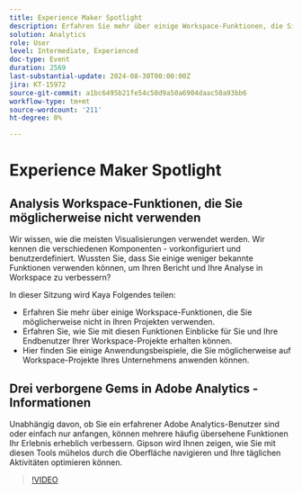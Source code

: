 ```yaml
---
title: Experience Maker Spotlight
description: Erfahren Sie mehr über einige Workspace-Funktionen, die Sie möglicherweise nicht in Ihren Projekten verwenden. Erfahren Sie, wie Sie diese Funktionen verwenden können, um Ihnen und Ihren Workspace-Projektendbenutzern Einblicke zu bieten. Erhalten Sie einige Anwendungsbeispiele, die Sie möglicherweise auf Workspace-Projekte Ihres Unternehmens anwenden können.
solution: Analytics
role: User
level: Intermediate, Experienced
doc-type: Event
duration: 2569
last-substantial-update: 2024-08-30T00:00:00Z
jira: KT-15972
source-git-commit: a1bc6495b21fe54c50d9a50a6904daac50a93bb6
workflow-type: tm+mt
source-wordcount: '211'
ht-degree: 0%

---
```



# Experience Maker Spotlight

## Analysis Workspace-Funktionen, die Sie möglicherweise nicht verwenden

Wir wissen, wie die meisten Visualisierungen verwendet werden. Wir kennen die verschiedenen Komponenten - vorkonfiguriert und benutzerdefiniert. Wussten Sie, dass Sie einige weniger bekannte Funktionen verwenden können, um Ihren Bericht und Ihre Analyse in Workspace zu verbessern?

In dieser Sitzung wird Kaya Folgendes teilen:

* Erfahren Sie mehr über einige Workspace-Funktionen, die Sie möglicherweise nicht in Ihren Projekten verwenden.
* Erfahren Sie, wie Sie mit diesen Funktionen Einblicke für Sie und Ihre Endbenutzer Ihrer Workspace-Projekte erhalten können.
* Hier finden Sie einige Anwendungsbeispiele, die Sie möglicherweise auf Workspace-Projekte Ihres Unternehmens anwenden können.

## Drei verborgene Gems in Adobe Analytics - Informationen

Unabhängig davon, ob Sie ein erfahrener Adobe Analytics-Benutzer sind oder einfach nur anfangen, können mehrere häufig übersehene Funktionen Ihr Erlebnis erheblich verbessern. Gipson wird Ihnen zeigen, wie Sie mit diesen Tools mühelos durch die Oberfläche navigieren und Ihre täglichen Aktivitäten optimieren können.

>[!VIDEO](https://video.tv.adobe.com/v/3432744/?learn=on)

